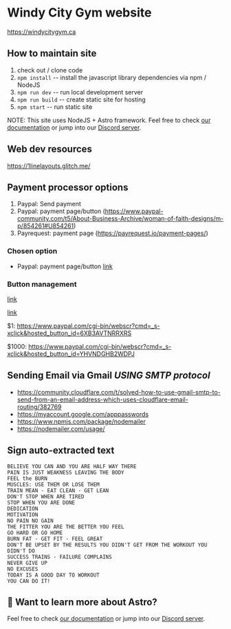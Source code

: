 # Windy City Gym website

https://windycitygym.ca

## How to maintain site

1. check out / clone code
2. `npm install` -- install the javascript library dependencies via npm / NodeJS
3. `npm run dev` -- run local development server
4. `npm run build` -- create static site for hosting
5. `npm start` -- run static site

NOTE: This site uses NodeJS + Astro framework. Feel free to check [our documentation](https://docs.astro.build) or jump into our [Discord server](https://astro.build/chat).

## Web dev resources

https://1linelayouts.glitch.me/

## Payment processor options

1. Paypal: Send payment
1. Paypal: payment page/button (https://www.paypal-community.com/t5/About-Business-Archive/woman-of-faith-designs/m-p/854261#U854261)
1. Payrequest: payment page (https://payrequest.io/payment-pages/)

### Chosen option

- Paypal: payment page/button [link](https://www.paypal.com/buttons)

### Button management

[link](https://www.paypal.com/ca/cgi-bin/webscr?cmd=_button-management)

[link](https://www.paypal.com/buttons/)

$1: https://www.paypal.com/cgi-bin/webscr?cmd=_s-xclick&hosted_button_id=6XB3AVTNRRXRS

$1000: https://www.paypal.com/cgi-bin/webscr?cmd=_s-xclick&hosted_button_id=YHVNDGHB2WDPJ

## Sending Email via Gmail *USING SMTP protocol*

- https://community.cloudflare.com/t/solved-how-to-use-gmail-smtp-to-send-from-an-email-address-which-uses-cloudflare-email-routing/382769
- https://myaccount.google.com/apppasswords
- https://www.npmjs.com/package/nodemailer
- https://nodemailer.com/usage/

## Sign auto-extracted text

```text
BELIEVE YOU CAN AND YOU ARE HALF WAY THERE
PAIN IS JUST WEAKNESS LEAVING THE BODY
FEEL the BURN
MUSCLES: USE THEM OR LOSE THEM
TRAIN MEAN - EAT CLEAN - GET LEAN
DON'T STOP WHEN ARE TIRED
STOP WHEN YOU ARE DONE
DEDICATION
MOTIVATION
NO PAIN NO GAIN
THE FITTER YOU ARE THE BETTER YOU FEEL
GO HARD OR GO HOME
BURN FAT - GET FIT - FEEL GREAT
DON'T BE UPSET BY THE RESULTS YOU DIDN'T GET FROM THE WORKOUT YOU DIDN'T DO
SUCCESS TRAINS - FAILURE COMPLAINS
NEVER GIVE UP
NO EXCUSES
TODAY IS A GOOD DAY TO WORKOUT
YOU CAN DO IT!
```

## 👀 Want to learn more about Astro?

Feel free to check [our documentation](https://docs.astro.build) or jump into our [Discord server](https://astro.build/chat).
